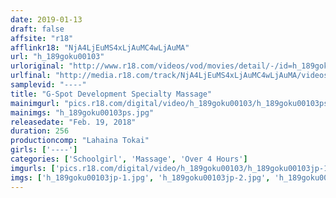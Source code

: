 ```yaml
---
date: 2019-01-13
draft: false
affsite: "r18"
afflinkr18: "NjA4LjEuMS4xLjAuMC4wLjAuMA"
url: "h_189goku00103"
urloriginal: "http://www.r18.com/videos/vod/movies/detail/-/id=h_189goku00103"
urlfinal: "http://media.r18.com/track/NjA4LjEuMS4xLjAuMC4wLjAuMA/videos/vod/movies/detail/-/id=h_189goku00103"
samplevid: "----"
title: "G-Spot Development Specialty Massage"
mainimgurl: "pics.r18.com/digital/video/h_189goku00103/h_189goku00103ps.jpg"
mainimgs: "h_189goku00103ps.jpg"
releasedate: "Feb. 19, 2018"
duration: 256
productioncomp: "Lahaina Tokai"
girls: ['----']
categories: ['Schoolgirl', 'Massage', 'Over 4 Hours']
imgurls: ['pics.r18.com/digital/video/h_189goku00103/h_189goku00103jp-1.jpg', 'pics.r18.com/digital/video/h_189goku00103/h_189goku00103jp-2.jpg', 'pics.r18.com/digital/video/h_189goku00103/h_189goku00103jp-3.jpg', 'pics.r18.com/digital/video/h_189goku00103/h_189goku00103jp-4.jpg', 'pics.r18.com/digital/video/h_189goku00103/h_189goku00103jp-5.jpg', 'pics.r18.com/digital/video/h_189goku00103/h_189goku00103jp-6.jpg', 'pics.r18.com/digital/video/h_189goku00103/h_189goku00103jp-7.jpg', 'pics.r18.com/digital/video/h_189goku00103/h_189goku00103jp-8.jpg', 'pics.r18.com/digital/video/h_189goku00103/h_189goku00103jp-9.jpg', 'pics.r18.com/digital/video/h_189goku00103/h_189goku00103jp-10.jpg', 'pics.r18.com/digital/video/h_189goku00103/h_189goku00103jp-11.jpg', 'pics.r18.com/digital/video/h_189goku00103/h_189goku00103jp-12.jpg', 'pics.r18.com/digital/video/h_189goku00103/h_189goku00103jp-13.jpg', 'pics.r18.com/digital/video/h_189goku00103/h_189goku00103jp-14.jpg', 'pics.r18.com/digital/video/h_189goku00103/h_189goku00103jp-15.jpg', 'pics.r18.com/digital/video/h_189goku00103/h_189goku00103jp-16.jpg', 'pics.r18.com/digital/video/h_189goku00103/h_189goku00103jp-17.jpg', 'pics.r18.com/digital/video/h_189goku00103/h_189goku00103jp-18.jpg', 'pics.r18.com/digital/video/h_189goku00103/h_189goku00103jp-19.jpg', 'pics.r18.com/digital/video/h_189goku00103/h_189goku00103jp-20.jpg']
imgs: ['h_189goku00103jp-1.jpg', 'h_189goku00103jp-2.jpg', 'h_189goku00103jp-3.jpg', 'h_189goku00103jp-4.jpg', 'h_189goku00103jp-5.jpg', 'h_189goku00103jp-6.jpg', 'h_189goku00103jp-7.jpg', 'h_189goku00103jp-8.jpg', 'h_189goku00103jp-9.jpg', 'h_189goku00103jp-10.jpg', 'h_189goku00103jp-11.jpg', 'h_189goku00103jp-12.jpg', 'h_189goku00103jp-13.jpg', 'h_189goku00103jp-14.jpg', 'h_189goku00103jp-15.jpg', 'h_189goku00103jp-16.jpg', 'h_189goku00103jp-17.jpg', 'h_189goku00103jp-18.jpg', 'h_189goku00103jp-19.jpg', 'h_189goku00103jp-20.jpg']
---
```

